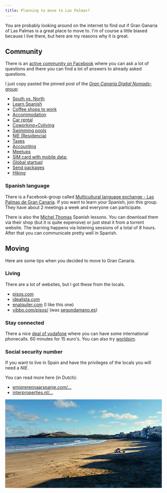 ```yaml
---
title: Planning to move to Las Palmas?
---
```


You are probably looking around on the internet to find out if Gran Ganaria of Las Palmas is a great place to move to.
I'm of course a little biased because I live there, but here are my reasons why it is great.

## Community

There is an [active community on Facebook](https://www.facebook.com/groups/201877786658754/) where you can ask a lot of questions and there you can find a lot of answers to already asked questions.

I just copy pasted the pinned post of the [*Gran Canaria Digital Nomads*-group](https://www.facebook.com/groups/201877786658754/):

* [South vs. North](https://www.facebook.com/groups/201877786658754/permalink/406932096153321/)
* [Learn Spanish](https://www.facebook.com/groups/201877786658754/permalink/351465558366642/)
* [Coffee shops to work](https://www.facebook.com/groups/201877786658754/permalink/326277950885403/)
* [Accommodation](https://www.facebook.com/groups/201877786658754/permalink/320836974762834/)
* [Car rental](https://www.facebook.com/groups/201877786658754/permalink/389968741182990/)
* [Coworking+Coliving](http://www.thesurfoffice.com/)
* [Swimming pools](https://www.facebook.com/groups/201877786658754/permalink/469876796525517/)
* [NIE (Residencia)](https://www.facebook.com/groups/201877786658754/permalink/355155904664274/)
* [Taxes](https://www.facebook.com/groups/201877786658754/permalink/299332983579900/)
* [Accounting](https://www.facebook.com/groups/201877786658754/permalink/495765700603293/)
* [Meetups](http://www.meetup.com/gran-canaria-digital-nomads/)
* [SIM card with mobile data:](https://www.facebook.com/groups/201877786658754/permalink/383069151872949/)
* [Global startupl](https://www.facebook.com/groups/201877786658754/permalink/375588975954300)
* [Send packages](https://www.facebook.com/groups/201877786658754/permalink/399804570199407/)
* [Hiking](https://www.facebook.com/groups/201877786658754/permalink/487788338067696/?comment_id=487873871392476&reply_comment_id=487896531390210&notif_t=group_comment)

### Spanish language
There is a Facebook-group called [Multicultural language exchange - Las Palmas de Gran Canaria](https://www.facebook.com/groups/122339838104153/). If you want to learn your Spanish, join this group. They have about 2 meetings a week and everyone can participate.

There is also the [Michel Thomas](http://www.michelthomas.com/) Spanish lessons. You can download them via their shop (but it is quite expensive) or just steal it from a torrent website. The learning happens via listening sessions of a total of 8 hours. After that you can communicate pretty well in Spanish.

## Moving
Here are some tips when you decided to move to Gran Canaria.

### Living
There are a lot of websites, but I got these from the locals.

* [pisos.com](http://www.pisos.com)
* [idealista.com](http://www.idealista.com)
* [enalquiler.com](http://www.enalquiler.com) (I like this one)
* [vibbo.com/pisos/](http://www.vibbo.com/pisos/) (was [segundamano.es](http://www.segundamano.es))

### Stay connected
There a nice [deal of vodafone](http://www.vodafone.es/tienda/particulares/es/catalogo/ficha/prepago/movil/tarjeta/sim_vodafone_internacional_smartphone/) where you can have some international phonecalls. 60 minutes for 15 euro's. You can also try [worldsim](https://www.worldsim.com/international-sim-cards).

### Social security number

If you want to live in Spain and have the privileges of the locals you will need a *NIE*.

You can read more here (in Dutch):

* [emigrerennaarspanje.com/...](http://www.emigrerennaarspanje.com/emigreren/nie-nummer-aanvragen)
* [interproperties.nl/...](http://www.interproperties.nl/huis/uitleg_invullen_NIE_formulier.html)

![Quiet beach at the moment of Ojos de Garza](/images/quiet-beach-ojos-de-garza.jpg)
